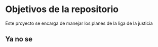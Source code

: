 # Objetivos de la repositorio

Este proyecto se encarga de manejar los planes de la liga de la justicia


## Ya no se
